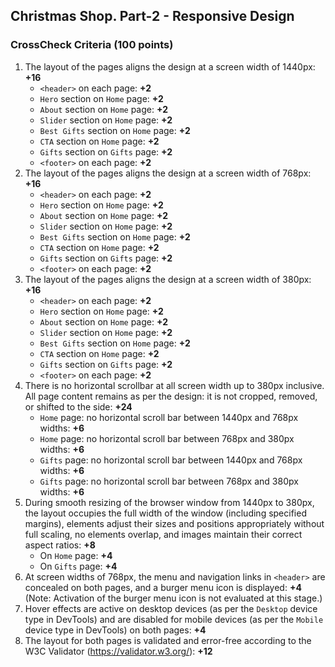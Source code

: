 ## Christmas Shop. Part-2 - Responsive Design

### CrossCheck Criteria (100 points)

1. The layout of the pages aligns the design at a screen width of 1440px: **+16**
   - `<header>` on each page: **+2**
   - `Hero` section on `Home` page: **+2**
   - `About` section on `Home` page: **+2**
   - `Slider` section on `Home` page: **+2**
   - `Best Gifts` section on `Home` page: **+2**
   - `CTA` section on `Home` page: **+2**
   - `Gifts` section on `Gifts` page: **+2**
   - `<footer>` on each page: **+2**
2. The layout of the pages aligns the design at a screen width of 768px: **+16**
   - `<header>` on each page: **+2**
   - `Hero` section on `Home` page: **+2**
   - `About` section on `Home` page: **+2**
   - `Slider` section on `Home` page: **+2**
   - `Best Gifts` section on `Home` page: **+2**
   - `CTA` section on `Home` page: **+2**
   - `Gifts` section on `Gifts` page: **+2**
   - `<footer>` on each page: **+2**
3. The layout of the pages aligns the design at a screen width of 380px: **+16**
   - `<header>` on each page: **+2**
   - `Hero` section on `Home` page: **+2**
   - `About` section on `Home` page: **+2**
   - `Slider` section on `Home` page: **+2**
   - `Best Gifts` section on `Home` page: **+2**
   - `CTA` section on `Home` page: **+2**
   - `Gifts` section on `Gifts` page: **+2**
   - `<footer>` on each page: **+2**
4. There is no horizontal scrollbar at all screen width up to 380px inclusive. All page content remains as per the design: it is not cropped, removed, or shifted to the side: **+24**
   - `Home` page: no horizontal scroll bar between 1440px and 768px widths: **+6**
   - `Home` page: no horizontal scroll bar between 768px and 380px widths: **+6**
   - `Gifts` page: no horizontal scroll bar between 1440px and 768px widths: **+6**
   - `Gifts` page: no horizontal scroll bar between 768px and 380px widths: **+6**
5. During smooth resizing of the browser window from 1440px to 380px, the layout occupies the full width of the window (including specified margins), elements adjust their sizes and positions appropriately without full scaling, no elements overlap, and images maintain their correct aspect ratios: **+8**
   - On `Home` page: **+4**
   - On `Gifts` page: **+4**
6. At screen widths of 768px, the menu and navigation links in `<header>` are concealed on both pages, and a burger menu icon is displayed: **+4**  
   (Note: Activation of the burger menu icon is not evaluated at this stage.)
7. Hover effects are active on desktop devices (as per the `Desktop` device type in DevTools) and are disabled for mobile devices (as per the `Mobile` device type in DevTools) on both pages: **+4**
8. The layout for both pages is validated and error-free according to the W3C Validator (https://validator.w3.org/): **+12**
